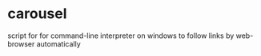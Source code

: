 carousel
========

script for for command-line interpreter on windows to follow links by web-browser automatically


